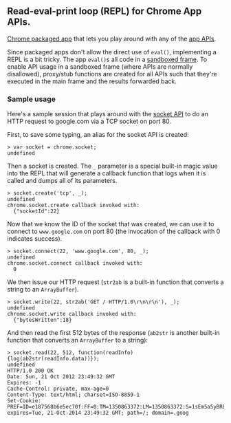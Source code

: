 ## Read-eval-print loop (REPL) for Chrome App APIs.

[Chrome packaged app](http://developer.chrome.com/apps) that lets you play around with any of the [app APIs](http://developer.chrome.com/apps/api_index.html).

Since packaged apps don't allow the direct use of `eval()`, implementing a REPL is a bit tricky. The app `eval()`s all code in a [sandboxed frame](http://developer.chrome.com/apps/app_external.html#sandboxing). To enable API usage in a sandboxed frame (where APIs are normally disallowed), proxy/stub functions are created for all APIs such that they're executed in the main frame and the results forwarded back.

### Sample usage

Here's a sample session that plays around with the [socket API](https://developer.chrome.com/apps/socket.html) to do an HTTP request to google.com via a TCP socket on port 80.

First, to save some typing, an alias for the socket API is created:

    > var socket = chrome.socket;
    undefined

Then a socket is created. The `_` parameter is a special built-in magic value into the REPL that will generate a callback function that logs when it is called and dumps all of its parameters.

    > socket.create('tcp', _);
    undefined
    chrome.socket.create callback invoked with:
      {"socketId":22}

Now that we know the ID of the socket that was created, we can use it to connect to `www.google.com` on port 80 (the invocation of the callback with 0 indicates success).

    > socket.connect(22, 'www.google.com', 80, _);
    undefined
    chrome.socket.connect callback invoked with:
      0

We then issue our HTTP request (`str2ab` is a built-in function that converts a string to an `ArrayBuffer`).

    > socket.write(22, str2ab('GET / HTTP/1.0\r\n\r\n'), _);
    undefined
    chrome.socket.write callback invoked with:
      {"bytesWritten":18}

And then read the first 512 bytes of the response (`ab2str` is another built-in function that converts an `ArrayBuffer` to a string):

    > socket.read(22, 512, function(readInfo) {log(ab2str(readInfo.data))});
    undefined
    HTTP/1.0 200 OK
    Date: Sun, 21 Oct 2012 23:49:32 GMT
    Expires: -1
    Cache-Control: private, max-age=0
    Content-Type: text/html; charset=ISO-8859-1
    Set-Cookie: PREF=ID=e187568b6e5ec70f:FF=0:TM=1350863372:LM=1350863372:S=1sEm5a5yBRBQhJZU; expires=Tue, 21-Oct-2014 23:49:32 GMT; path=/; domain=.goog